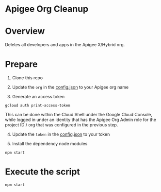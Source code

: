# Apigee Org Cleanup

# Overview

Deletes all developers and apps in the Apigee X/Hybrid org.

# Prepare

1. Clone this repo

2. Update the `org` in the [config.json](./config.json) to your Apigee org name

3. Generate an access token 
```
gcloud auth print-access-token
```

This can be done within the Cloud Shell under the Google Cloud Console, while logged in under an identity that has the Apigee Org Admin role for the project ID / org that was configured in the previous step.

4. Update the `token` in the [config.json](./config.json) to your token


5. Install the dependency node modules 
```
npm start
```

# Execute the script

```
npm start
```

